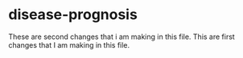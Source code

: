 # disease-prognosis
These are second changes that i am making in this file.
This are first changes that I am making in this file.
			
























